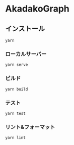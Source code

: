 # AkadakoGraph

## インストール

```
yarn
```

### ローカルサーバー

```
yarn serve
```

### ビルド

```
yarn build
```

### テスト

```
yarn test
```

### リント&フォーマット

```
yarn lint
```

